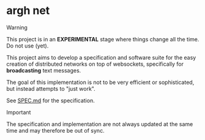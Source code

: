 # argh net

> [!WARNING]  
> This project is in an **EXPERIMENTAL** stage where things change all the time. Do not use (yet).

This project aims to develop a specification and software suite for the easy creation of distributed networks on top of websockets, specifically for **broadcasting** text messages.

The goal of this implementation is not to be very efficient or sophisticated, but instead attempts to "just work".

See [SPEC.md](./SPEC.md) for the specification.

> [!IMPORTANT]  
> The specification and implementation are not always updated at the same time and may therefore be out of sync.
